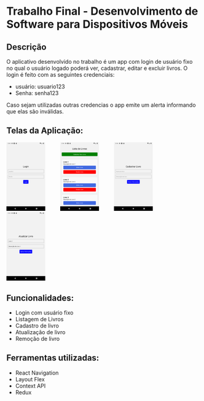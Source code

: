 # Trabalho Final - Desenvolvimento de Software para Dispositivos Móveis


## Descrição 
O aplicativo desenvolvido no trabalho é um app com login de usuário fixo no qual o usuário logado poderá ver, cadastrar, editar e excluir livros. O login é feito com as seguintes credenciais:
- usuário: usuario123 
- Senha: senha123

Caso sejam utilizadas outras credencias o app emite um alerta informando que elas são inválidas.

## Telas da Aplicação:

<div>
  <img src="prints/login.png" width="20%" margin="20" />&nbsp;&nbsp;&nbsp;&nbsp;&nbsp;&nbsp;&nbsp;&nbsp;&nbsp;
  <img src="prints/lista-livros.png" width="20%" margin="20" />&nbsp;&nbsp;&nbsp;&nbsp;&nbsp;&nbsp;&nbsp;&nbsp;&nbsp;
  <img src="prints/cadastrar-livro.png" width="20%" margin="20" />&nbsp;&nbsp;&nbsp;&nbsp;&nbsp;&nbsp;&nbsp;&nbsp;&nbsp;
  <img src="prints/editar-livro.png" width="20%" margin="20" />&nbsp;&nbsp;&nbsp;&nbsp;&nbsp;&nbsp;&nbsp;&nbsp;&nbsp;
</div>


## Funcionalidades: 
- Login com usuário fixo
- Listagem de Livros
- Cadastro de livro
- Atualização de livro
- Remoção de livro

## Ferramentas utilizadas:
- React Navigation
- Layout Flex
- Context API
- Redux
